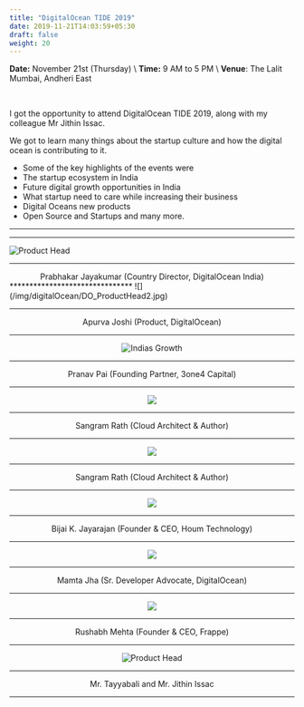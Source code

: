 ```yaml
---
title: "DigitalOcean TIDE 2019"
date: 2019-11-21T14:03:59+05:30
draft: false
weight: 20
---
```


**Date:** November 21st (Thursday) \\
**Time:** 9 AM to 5 PM \\
**Venue**: The Lalit Mumbai, Andheri East

<br>

I got the opportunity to attend DigitalOcean TIDE 2019, along with my colleague Mr Jithin Issac.

We got to learn many things about the startup culture and how the digital ocean is contributing to it.

+ Some of the key highlights of the events were
+ The startup ecosystem in India
+ Future digital growth opportunities in India
+ What startup need to care while increasing their business
+ Digital Oceans new products
+ Open Source and Startups and many more.  

*******************************
*******************************
![Product Head](/img/digitalOcean/CountryManager.jpg)
*******************************
<center> Prabhakar Jayakumar (Country Director, DigitalOcean India) </center>
*******************************
![](/img/digitalOcean/DO_ProductHead2.jpg)

*******************************
<center> Apurva Joshi (Product, DigitalOcean)

*******************************
![Indias Growth](/img/digitalOcean/2_Indias_digital_growth.jpg)

*******************************
Pranav Pai (Founding Partner, 3one4 Capital)

*******************************
![](/img/digitalOcean/ManagedDatabase.jpg)

*******************************
Sangram Rath (Cloud Architect & Author)

*******************************
![](/img/digitalOcean/ManagedDatabase2.jpg)
*******************************
Sangram Rath (Cloud Architect & Author)
*******************************
![](/img/digitalOcean/IMG_7231_3.jpg)

*******************************
Bijai K. Jayarajan (Founder & CEO, Houm Technology)
*******************************

![](/img/digitalOcean/Kubernetw.jpg)

*******************************
Mamta Jha (Sr. Developer Advocate, DigitalOcean)
*******************************
![](/img/digitalOcean/RushubhMehta.jpg)

*******************************
Rushabh Mehta (Founder & CEO, Frappe)
*******************************

![Product Head](/img/digitalOcean/Tayyabli_Jithin_DBIT_Mumbai_DigitalOceanConference.jpeg)
*******************************
Mr. Tayyabali and Mr. Jithin Issac
*******************************
